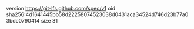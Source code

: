 version https://git-lfs.github.com/spec/v1
oid sha256:4d1641445bb58d22258074523038d0431aca34524d746d23b77a03bdc0790414
size 31
